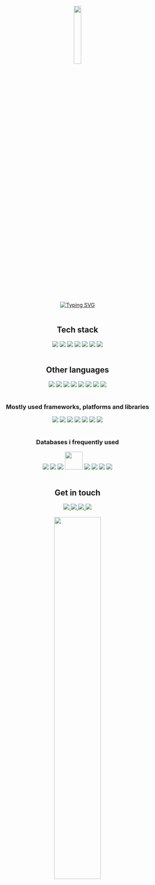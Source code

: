 <!--
    SOURCES: 
    - https://github.com/Anmol-Baranwal/Cool-GIFs-For-GitHub
    - 
--!>

<br>

<div width="100%" display="flex" align="center">
  <a href="#year-list-container" style="cursor:default"><img src="https://user-images.githubusercontent.com/74038190/212741999-016fddbd-617a-4448-8042-0ecf907aea25.gif" width="20%" /></a>
</div>

<br>

<div align="center">
  <a href="#year-list-container" style="cursor:default"><img src="https://readme-typing-svg.demolab.com?font=Fira+Code&pause=1000&random=false&width=435&lines=Hi+there+%F0%9F%91%8B,+Welcome+to+my+Github" alt="Typing SVG" /></a>  
</div>

<br>

<h2 align="center">Tech stack</h2>
<div width="100%" display="flex" align="center">
  <code><a href="#year-list-container" style="cursor:default"><img src="https://img.icons8.com/?size=48&id=Pd2x9GWu9ovX&format=png"></a></code>
  <code><a href="#year-list-container" style="cursor:default"><img src="https://img.icons8.com/color/48/spring-logo.png"></a></code>
  <code><a href="#year-list-container" style="cursor:default"><img src="https://img.icons8.com/external-tal-revivo-shadow-tal-revivo/48/external-postgre-sql-a-free-and-open-source-relational-database-management-system-logo-shadow-tal-revivo.png"></a></code>
  <code><a href="#year-list-container" style="cursor:default"><img src="https://img.icons8.com/color/48/angularjs.png"></a></code>
  <code><a href="#year-list-container" style="cursor:default"><img src="https://img.icons8.com/fluency/48/node-js.png"></a></code>
  <code><a href="#year-list-container" style="cursor:default"><img src="https://img.icons8.com/external-tal-revivo-color-tal-revivo/48/external-mongodb-a-cross-platform-document-oriented-database-program-logo-color-tal-revivo.png"></a></code>
  <code><a href="#year-list-container" style="cursor:default"><img src="https://img.icons8.com/?size=48&id=8gWOBXY72Osj&format=png"></a></code>
</div>

<br>

<h2 align="center">Other languages</h3>

<div width="100%" display="flex" align="center">

<code><a href="#year-list-container" style="cursor:default"><img src="https://img.icons8.com/color/48/javascript--v1.png"/></a></code>
<code><a href="#year-list-container" style="cursor:default"><img src="https://img.icons8.com/fluency/48/typescript--v2.png"/></a></code>
<code><a href="#year-list-container" style="cursor:default"><img src="https://img.icons8.com/?size=48&id=BUnExfsRs3CW&format=png"/></a></code>
<code><a href="#year-list-container" style="cursor:default"><img src="https://img.icons8.com/color/48/css3.png"/></a></code>
<code><a href="#year-list-container" style="cursor:default"><img src="https://img.icons8.com/color/48/html-5--v1.png"/></a></code>
<code><a href="#year-list-container" style="cursor:default"><img src="https://img.icons8.com/fluency/48/python.png"></a></code>
<code><a href="#year-list-container" style="cursor:default"><img src="https://img.icons8.com/color/48/kotlin.png"></a></code>
<code><a href="#year-list-container" style="cursor:default"><img src="https://img.icons8.com/external-those-icons-flat-those-icons/48/external-PHP-programming-and-development-those-icons-flat-those-icons.png"></a></code>
</div>

<br>

<h3 align="center">Mostly used frameworks, platforms and libraries</h3>

<div width="100%" display="flex" align="center">
  <code><a href="#year-list-container" style="cursor:default"><img src="https://img.icons8.com/color/48/angularjs.png"></a></code>
  <code><a href="#year-list-container" style="cursor:default"><img src="https://img.icons8.com/color/48/bootstrap--v2.png"></a></code>
  <code><a href="#year-list-container" style="cursor:default"><img src="https://img.icons8.com/color/48/spring-logo.png"></a></code>
  <code><a href="#year-list-container" style="cursor:default"><img src="https://img.icons8.com/offices/40/express-js.png"></a></code>
  <code><a href="#year-list-container" style="cursor:default"><img src="https://img.icons8.com/color/48/java-web-token.png"></a></code>
  <code><a href="#year-list-container" style="cursor:default"><img src="https://img.icons8.com/color/48/npm.png"></a></code>
  <code><a href="#year-list-container" style="cursor:default"><img src="https://img.icons8.com/fluency/48/node-js.png"></a></code>
</div>

<br>

<h3 align="center">Databases i frequently used</h3>

<div width="100%" display="flex" align="center">
<code><a href="#year-list-container" style="cursor:default"><img src="https://img.icons8.com/?size=48&id=39913&format=png"></a></code>
<code><a href="#year-list-container" style="cursor:default"><img src="https://img.icons8.com/external-tal-revivo-color-tal-revivo/48/external-mongodb-a-cross-platform-document-oriented-database-program-logo-color-tal-revivo.png"></a></code>
<code><a href="#year-list-container" style="cursor:default"><img src="https://img.icons8.com/color/48/mysql-logo.png"></a></code>
<code><a href="#year-list-container" style="cursor:default"><img width="48" src="https://www.vectorlogo.zone/logos/sqlite/sqlite-icon.svg"></a></code>
<code><a href="#year-list-container" style="cursor:default"><img src="https://img.icons8.com/external-tal-revivo-shadow-tal-revivo/48/external-postgre-sql-a-free-and-open-source-relational-database-management-system-logo-shadow-tal-revivo.png"></a></code>
<code><a href="#year-list-container" style="cursor:default"><img src="https://img.icons8.com/color/48/firebase.png"></a></code>
<code><a href="#year-list-container" style="cursor:default"><img src="https://img.icons8.com/fluency/48/maria-db.png"></a></code>
<code><a href="#year-list-container" style="cursor:default"><img src="https://img.icons8.com/color/48/amazon.png"></a></code>
</div>

<br>

<h2 align="center">Get in touch</h3>

<div width="100%" display="flex" align="center">
  <a href="https://www.ivansegovia.es">
    <img src="https://img.icons8.com/?size=48&id=42909&format=png"/>
  </a>
  <a href="mailto:contacto@ivansegovia.es">
    <img src="https://img.icons8.com/color/48/gmail-new.png"/>
  </a>
  <a href="https://linkedin.com/in/ivansegovia">
    <img src="https://img.icons8.com/fluency/48/linkedin.png"/>
  </a>
  <a href="https://twitter.com/ivansegoviasn">
    <img src="https://img.icons8.com/color/48/twitterx--v1.png"/>
  </a>
</div>

<br>

<div width="100%" display="flex" align="center">
  <a href="#" style="cursor:default"><img src="https://user-images.githubusercontent.com/74038190/225813708-98b745f2-7d22-48cf-9150-083f1b00d6c9.gif" width="50%" /></a>
</div>
